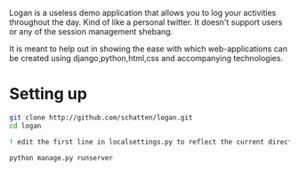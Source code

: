 Logan is a useless demo application that allows you to log your activities
throughout the day.  Kind of like a personal twitter.  It doesn't support users
or any of the session management shebang.

It is meant to help out in showing the ease with which web-applications can be
created using django,python,html,css and accompanying technologies.

# Setting up 

```sh
git clone http://github.com/schatten/logan.git
cd logan

! edit the first line in localsettings.py to reflect the current directory

python manage.py runserver
```
